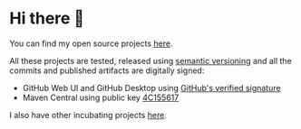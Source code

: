 # Hi there 👋

You can find my open source projects [here](https://github.com/leplusorg?tab=repositories).

All these projects are tested, released using [semantic versioning](https://semver.org) and
all the commits and published artifacts are digitally signed:
- GitHub Web UI and GitHub Desktop using [GitHub's verified signature](https://docs.github.com/github/authenticating-to-github/displaying-verification-statuses-for-all-of-your-commits)
- Maven Central using public key [4C155617](https://pgp.mit.edu/pks/lookup?op=get&search=0x6B1B9BE54C155617)

I also have other incubating projects [here](https://github.com/thomasleplus?tab=repositories).

